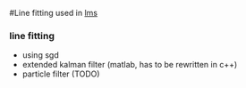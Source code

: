 #Line fitting
used in [lms](http://github.com/lms-org/lms)

### line fitting
* using sgd
* extended kalman filter (matlab, has to be rewritten in c++)
* particle filter (TODO)
